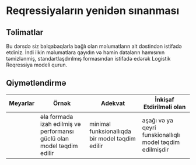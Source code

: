 # Reqressiyaların yenidən sınanması

## Təlimatlar

Bu dərsdə siz balqabaqlarla bağlı olan məlumatların alt dəstindən istifadə etdiniz. İndi ilkin məlumatlara qayıdın və həmin dataların hamısının təmizlənmiş, standartlaşdırılmış formasından istifadə edərək Logistik Reqressiya modeli qurun.

## Qiymətləndirmə

| Meyarlar   | Örnək                                                   | Adekvat                                         | İnkişaf Etdirilməli olan                |
| ---------- | ------------------------------------------------------- | ----------------------------------------------- | ------------------------------------- |
|            | əla formada izah edilmiş və performansı güclü olan model təqdim edilir     | minimal funksionallıqda bir model təqdim edilir                                | aşağı və ya qeyri funskionallıqlı model təqdim edilmişdir            |